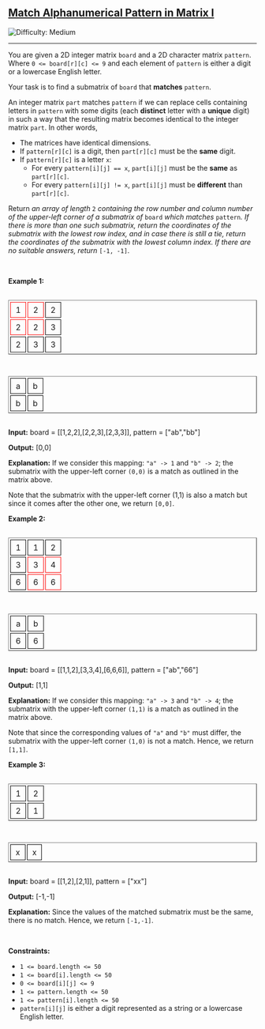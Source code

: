 <h2><a href="https://leetcode.com/problems/match-alphanumerical-pattern-in-matrix-i">Match Alphanumerical Pattern in Matrix I</a></h2> <img src='https://img.shields.io/badge/Difficulty-Medium-orange' alt='Difficulty: Medium' /><hr><p>You are given a 2D integer matrix <code>board</code> and a 2D character matrix <code>pattern</code>. Where <code>0 &lt;= board[r][c] &lt;= 9</code> and each element of <code>pattern</code> is either a digit or a lowercase English letter.</p>

<p>Your task is to find a <span data-keyword="submatrix">submatrix</span> of <code>board</code> that <strong>matches</strong> <code>pattern</code>.</p>

<p>An integer matrix <code>part</code> matches <code>pattern</code> if we can replace cells containing letters in <code>pattern</code> with some digits (each <strong>distinct</strong> letter with a <strong>unique</strong> digit) in such a way that the resulting matrix becomes identical to the integer matrix <code>part</code>. In other words,</p>

<ul>
	<li>The matrices have identical dimensions.</li>
	<li>If <code>pattern[r][c]</code> is a digit, then <code>part[r][c]</code> must be the <strong>same</strong> digit.</li>
	<li>If <code>pattern[r][c]</code> is a letter <code>x</code>:
	<ul>
		<li>For every <code>pattern[i][j] == x</code>, <code>part[i][j]</code> must be the <strong>same</strong> as <code>part[r][c]</code>.</li>
		<li>For every <code>pattern[i][j] != x</code>, <code>part[i][j]</code> must be <strong>different</strong> than <code>part[r][c]</code>.<span style="display: none;"> </span></li>
	</ul>
	</li>
</ul>

<p>Return <em>an array of length </em><code>2</code><em> containing the row number and column number of the upper-left corner of a submatrix of </em><code>board</code><em> which matches </em><code>pattern</code><em>. If there is more than one such submatrix, return the coordinates of the submatrix with the lowest row index, and in case there is still a tie, return the coordinates of the submatrix with the lowest column index. If there are no suitable answers, return</em> <code>[-1, -1]</code>.</p>

<p>&nbsp;</p>
<p><strong class="example">Example 1:</strong></p>

<div style="display:flex; flex-wrap: wrap; align-items: flex-start; gap: 12px;">
<table border="1" cellspacing="3" style="border-collapse: separate; text-align: center;">
	<tbody>
		<tr>
			<td style="padding: 5px 10px; border: 1px solid red; --darkreader-inline-border-top: #b30000; --darkreader-inline-border-right: #b30000; --darkreader-inline-border-bottom: #b30000; --darkreader-inline-border-left: #b30000;">1</td>
			<td style="padding: 5px 10px; border: 1px solid red; --darkreader-inline-border-top: #b30000; --darkreader-inline-border-right: #b30000; --darkreader-inline-border-bottom: #b30000; --darkreader-inline-border-left: #b30000;">2</td>
			<td style="padding: 5px 10px; border: 1px solid black; --darkreader-inline-border-top: #8c8273; --darkreader-inline-border-right: #8c8273; --darkreader-inline-border-bottom: #8c8273; --darkreader-inline-border-left: #8c8273;">2</td>
		</tr>
		<tr>
			<td style="padding: 5px 10px; border: 1px solid red; --darkreader-inline-border-top: #b30000; --darkreader-inline-border-right: #b30000; --darkreader-inline-border-bottom: #b30000; --darkreader-inline-border-left: #b30000;">2</td>
			<td style="padding: 5px 10px; border: 1px solid red; --darkreader-inline-border-top: #b30000; --darkreader-inline-border-right: #b30000; --darkreader-inline-border-bottom: #b30000; --darkreader-inline-border-left: #b30000;">2</td>
			<td style="padding: 5px 10px; border: 1px solid black; --darkreader-inline-border-top: #8c8273; --darkreader-inline-border-right: #8c8273; --darkreader-inline-border-bottom: #8c8273; --darkreader-inline-border-left: #8c8273;">3</td>
		</tr>
		<tr>
			<td style="padding: 5px 10px; border: 1px solid black; --darkreader-inline-border-top: #8c8273; --darkreader-inline-border-right: #8c8273; --darkreader-inline-border-bottom: #8c8273; --darkreader-inline-border-left: #8c8273;">2</td>
			<td style="padding: 5px 10px; border: 1px solid black; --darkreader-inline-border-top: #8c8273; --darkreader-inline-border-right: #8c8273; --darkreader-inline-border-bottom: #8c8273; --darkreader-inline-border-left: #8c8273;">3</td>
			<td style="padding: 5px 10px; border: 1px solid black; --darkreader-inline-border-top: #8c8273; --darkreader-inline-border-right: #8c8273; --darkreader-inline-border-bottom: #8c8273; --darkreader-inline-border-left: #8c8273;">3</td>
		</tr>
	</tbody>
</table>

<table border="1" cellspacing="3" style="border-collapse: separate; text-align: center;">
	<tbody>
		<tr>
			<td style="padding: 5px 10px; border: 1px solid black; --darkreader-inline-border-top: #8c8273; --darkreader-inline-border-right: #8c8273; --darkreader-inline-border-bottom: #8c8273; --darkreader-inline-border-left: #8c8273;">a</td>
			<td style="padding: 5px 10px; border: 1px solid black; --darkreader-inline-border-top: #8c8273; --darkreader-inline-border-right: #8c8273; --darkreader-inline-border-bottom: #8c8273; --darkreader-inline-border-left: #8c8273;">b</td>
		</tr>
		<tr>
			<td style="padding: 5px 10px; border: 1px solid black; --darkreader-inline-border-top: #8c8273; --darkreader-inline-border-right: #8c8273; --darkreader-inline-border-bottom: #8c8273; --darkreader-inline-border-left: #8c8273;">b</td>
			<td style="padding: 5px 10px; border: 1px solid black; --darkreader-inline-border-top: #8c8273; --darkreader-inline-border-right: #8c8273; --darkreader-inline-border-bottom: #8c8273; --darkreader-inline-border-left: #8c8273;">b</td>
		</tr>
	</tbody>
</table>
</div>

<div class="example-block">
<p><strong>Input:</strong> <span class="example-io">board = [[1,2,2],[2,2,3],[2,3,3]], pattern = [&quot;ab&quot;,&quot;bb&quot;]</span></p>

<p><strong>Output:</strong> <span class="example-io">[0,0]</span></p>

<p><strong>Explanation:</strong> If we consider this mapping: <code>&quot;a&quot; -&gt; 1</code> and <code>&quot;b&quot; -&gt; 2</code>; the submatrix with the upper-left corner <code>(0,0)</code> is a match as outlined in the matrix above.</p>

<p>Note that the submatrix with the upper-left corner (1,1) is also a match but since it comes after the other one, we return <code>[0,0]</code>.</p>
</div>

<p><strong class="example">Example 2:</strong></p>

<div style="display:flex; flex-wrap: wrap; align-items: flex-start; gap: 12px;">
<table border="1" cellspacing="3" style="border-collapse: separate; text-align: center;">
	<tbody>
		<tr>
			<td style="padding: 5px 10px; border: 1px solid black; --darkreader-inline-border-top: #8c8273; --darkreader-inline-border-right: #8c8273; --darkreader-inline-border-bottom: #8c8273; --darkreader-inline-border-left: #8c8273;">1</td>
			<td style="padding: 5px 10px; border: 1px solid black; --darkreader-inline-border-top: #8c8273; --darkreader-inline-border-right: #8c8273; --darkreader-inline-border-bottom: #8c8273; --darkreader-inline-border-left: #8c8273;">1</td>
			<td style="padding: 5px 10px; border: 1px solid black; --darkreader-inline-border-top: #8c8273; --darkreader-inline-border-right: #8c8273; --darkreader-inline-border-bottom: #8c8273; --darkreader-inline-border-left: #8c8273;">2</td>
		</tr>
		<tr>
			<td style="padding: 5px 10px; border: 1px solid black; --darkreader-inline-border-top: #8c8273; --darkreader-inline-border-right: #8c8273; --darkreader-inline-border-bottom: #8c8273; --darkreader-inline-border-left: #8c8273;">3</td>
			<td style="padding: 5px 10px; border: 1px solid red; --darkreader-inline-border-top: #b30000; --darkreader-inline-border-right: #b30000; --darkreader-inline-border-bottom: #b30000; --darkreader-inline-border-left: #b30000;">3</td>
			<td style="padding: 5px 10px; border: 1px solid red; --darkreader-inline-border-top: #b30000; --darkreader-inline-border-right: #b30000; --darkreader-inline-border-bottom: #b30000; --darkreader-inline-border-left: #b30000;">4</td>
		</tr>
		<tr>
			<td style="padding: 5px 10px; border: 1px solid black; --darkreader-inline-border-top: #8c8273; --darkreader-inline-border-right: #8c8273; --darkreader-inline-border-bottom: #8c8273; --darkreader-inline-border-left: #8c8273;">6</td>
			<td style="padding: 5px 10px; border: 1px solid red; --darkreader-inline-border-top: #b30000; --darkreader-inline-border-right: #b30000; --darkreader-inline-border-bottom: #b30000; --darkreader-inline-border-left: #b30000;">6</td>
			<td style="padding: 5px 10px; border: 1px solid red; --darkreader-inline-border-top: #b30000; --darkreader-inline-border-right: #b30000; --darkreader-inline-border-bottom: #b30000; --darkreader-inline-border-left: #b30000;">6</td>
		</tr>
	</tbody>
</table>

<table border="1" cellspacing="3" style="border-collapse: separate; text-align: center;">
	<tbody>
		<tr>
			<td style="padding: 5px 10px; border: 1px solid black; --darkreader-inline-border-top: #8c8273; --darkreader-inline-border-right: #8c8273; --darkreader-inline-border-bottom: #8c8273; --darkreader-inline-border-left: #8c8273;">a</td>
			<td style="padding: 5px 10px; border: 1px solid black; --darkreader-inline-border-top: #8c8273; --darkreader-inline-border-right: #8c8273; --darkreader-inline-border-bottom: #8c8273; --darkreader-inline-border-left: #8c8273;">b</td>
		</tr>
		<tr>
			<td style="padding: 5px 10px; border: 1px solid black; --darkreader-inline-border-top: #8c8273; --darkreader-inline-border-right: #8c8273; --darkreader-inline-border-bottom: #8c8273; --darkreader-inline-border-left: #8c8273;">6</td>
			<td style="padding: 5px 10px; border: 1px solid black; --darkreader-inline-border-top: #8c8273; --darkreader-inline-border-right: #8c8273; --darkreader-inline-border-bottom: #8c8273; --darkreader-inline-border-left: #8c8273;">6</td>
		</tr>
	</tbody>
</table>
</div>

<div class="example-block">
<p><strong>Input:</strong> <span class="example-io">board = [[1,1,2],[3,3,4],[6,6,6]], pattern = [&quot;ab&quot;,&quot;66&quot;]</span></p>

<p><strong>Output:</strong> <span class="example-io">[1,1]</span></p>

<p><strong>Explanation:</strong> If we consider this mapping: <code>&quot;a&quot; -&gt; 3</code> and <code>&quot;b&quot; -&gt; 4</code>; the submatrix with the upper-left corner <code>(1,1)</code> is a match as outlined in the matrix above.</p>

<p>Note that since the corresponding values of <code>&quot;a&quot;</code> and <code>&quot;b&quot;</code> must differ, the submatrix with the upper-left corner <code>(1,0)</code> is not a match. Hence, we return <code>[1,1]</code>.</p>
</div>

<p><strong class="example">Example 3:</strong></p>

<div style="display:flex; flex-wrap: wrap; align-items: flex-start; gap: 12px;">
<table border="1" cellspacing="3" style="border-collapse: separate; text-align: center;">
	<tbody>
		<tr>
			<td style="padding: 5px 10px; border: 1px solid black; --darkreader-inline-border-top: #8c8273; --darkreader-inline-border-right: #8c8273; --darkreader-inline-border-bottom: #8c8273; --darkreader-inline-border-left: #8c8273;">1</td>
			<td style="padding: 5px 10px; border: 1px solid black; --darkreader-inline-border-top: #8c8273; --darkreader-inline-border-right: #8c8273; --darkreader-inline-border-bottom: #8c8273; --darkreader-inline-border-left: #8c8273;">2</td>
		</tr>
		<tr>
			<td style="padding: 5px 10px; border: 1px solid black; --darkreader-inline-border-top: #8c8273; --darkreader-inline-border-right: #8c8273; --darkreader-inline-border-bottom: #8c8273; --darkreader-inline-border-left: #8c8273;">2</td>
			<td style="padding: 5px 10px; border: 1px solid black; --darkreader-inline-border-top: #8c8273; --darkreader-inline-border-right: #8c8273; --darkreader-inline-border-bottom: #8c8273; --darkreader-inline-border-left: #8c8273;">1</td>
		</tr>
	</tbody>
</table>

<table border="1" cellspacing="3" style="border-collapse: separate; text-align: center;">
	<tbody>
		<tr>
			<td style="padding: 5px 10px; border: 1px solid black; --darkreader-inline-border-top: #8c8273; --darkreader-inline-border-right: #8c8273; --darkreader-inline-border-bottom: #8c8273; --darkreader-inline-border-left: #8c8273;">x</td>
			<td style="padding: 5px 10px; border: 1px solid black; --darkreader-inline-border-top: #8c8273; --darkreader-inline-border-right: #8c8273; --darkreader-inline-border-bottom: #8c8273; --darkreader-inline-border-left: #8c8273;">x</td>
		</tr>
	</tbody>
</table>
</div>

<div class="example-block">
<p><strong>Input:</strong> <span class="example-io">board = [[1,2],[2,1]], pattern = [&quot;xx&quot;]</span></p>

<p><strong>Output:</strong> <span class="example-io">[-1,-1]</span></p>

<p><strong>Explanation:</strong> Since the values of the matched submatrix must be the same, there is no match. Hence, we return <code>[-1,-1]</code>.</p>
</div>

<p>&nbsp;</p>
<p><strong>Constraints:</strong></p>

<ul>
	<li><code>1 &lt;= board.length &lt;= 50</code></li>
	<li><code>1 &lt;= board[i].length &lt;= 50</code></li>
	<li><code>0 &lt;= board[i][j] &lt;= 9</code></li>
	<li><code>1 &lt;= pattern.length &lt;= 50</code></li>
	<li><code>1 &lt;= pattern[i].length &lt;= 50</code></li>
	<li><code>pattern[i][j]</code> is either a digit represented as a string or a lowercase English letter.</li>
</ul>
